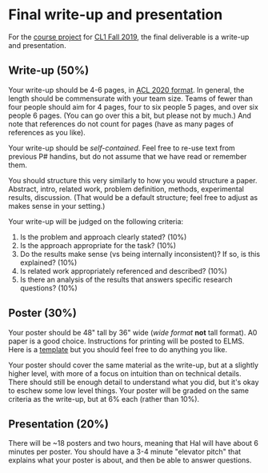 # Final write-up and presentation

For the [course project](README.md) for [CL1 Fall 2019](https://github.com/hal3/cl1f19umd), the final deliverable is a write-up and presentation.

## Write-up (50%)

Your write-up should be 4-6 pages, in [ACL 2020 format](https://acl2020.org/calls/papers/). In general, the length should be commensurate with your team size. Teams of fewer than four people should aim for 4 pages, four to six people 5 pages, and over six people 6 pages. (You can go over this a bit, but please not by much.) And note that references do not count for pages (have as many pages of references as you like).

Your write-up should be *self-contained*. Feel free to re-use text from previous P# handins, but do not assume that we have read or remember them.

You should structure this very similarly to how you would structure a paper. Abstract, intro, related work, problem definition, methods, experimental results, discussion. (That would be a default structure; feel free to adjust as makes sense in your setting.)

Your write-up will be judged on the following criteria:
1. Is the problem and approach clearly stated? (10%)
1. Is the approach appropriate for the task? (10%)
1. Do the results make sense (vs being internally inconsistent)? If so, is this explained? (10%)
1. Is related work appropriately referenced and described? (10%)
1. Is there an analysis of the results that answers specific research questions? (10%)

## Poster (30%)

Your poster should be 48" tall by 36" wide (*wide format* **not** tall format). A0 paper is a good choice. Instructions for printing will be posted to ELMS. Here is a [template](cl1-final-project-poster-template.pptx) but you should feel free to do anything you like.

Your poster should cover the same material as the write-up, but at a slightly higher level, with more of a focus on intuition than on technical details. There should still be enough detail to understand what you did, but it's okay to eschew some low level things. Your poster will be graded on the same criteria as the write-up, but at 6% each (rather than 10%).

## Presentation (20%)

There will be ~18 posters and two hours, meaning that Hal will have about 6 minutes per poster. You should have a 3-4 minute "elevator pitch" that explains what your poster is about, and then be able to answer questions.
